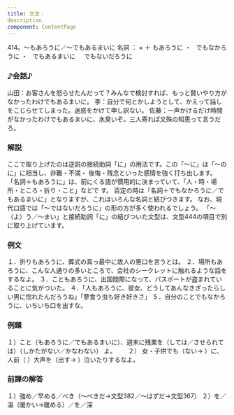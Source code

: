 ```yaml
---
title: 文法：
description
component: ContentPage
---
```



414。～もあろうに／～でもあるまいに
名詞 ： × ＋ もあろうに ・
  でもなかろうに ・
  でもあるまいに  
  でもないだろうに  
### ♪会話♪
山田：お客さんを怒らせたんだって？みんなで検討すれば、もっと賢いやり方がなかったわけでもあるまいに。
李：自分で何とかしようとして、かえって話しをこじらせてしまった。迷惑をかけて申し訳ない。
佐藤：一声かけるだけ時間がなかったわけでもあるまいに、水臭いぞ。三人寄れば文殊の知恵って言うだろ。
### 解説
ここで取り上げたのは逆説の接続助詞「に」の用法です。この「～に」は「～のに」に相当し、非難・不満・ 後悔・残念といった感情を強く打ち出します。 「名詞＋もあろうに」は、前にくる語が慣用的に決まっていて、「人・時・場所・ところ・折り・こと」などで す。
否定の時は「名詞＋でもなかろうに／でもあるまいに」となりますが、これはいろんな名詞と結びつきます。 なお、現代口語では「～ではないだろうに」の形の方が多く使われるでしょう。
「～（よ）う／～まい」と接続助詞「に」の結びついた文型は、文型444の項目で別に取り上げています。
### 例文
１．折りもあろうに、葬式の真っ最中に故人の悪口を言うとは。
２．場所もあろうに、こんな人通りの多いところで、会社のシークレットに触れるような話をするなよ。
３．こともあろうに、出国間際になって、パスポートが盗まれていることに気がついた。
４．「人もあろうに、彼女、どうしてあんなきざったらしい男に惚れたんだろうね」「蓼食う虫も好き好きさ」
５．自分のことでもなかろうに、いちいち口を出すな。
### 例題
１）こと（もあろうに／でもあるまいに）、週末に残業を（しては／させられては）（しかたがない／かなわない）
よ。      
２） 女・子供でも（ない→ ）に、人前（ ）大声を（出す→ ）泣いたりするなよ。
### 前課の解答
１）強め／早める／べき（～べきだ→文型382／～はずだ→文型367）
２）を／温（暖かい→暖める）／を／深
